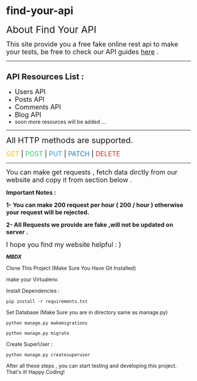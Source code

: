 # find-your-api
<p><span style="font-size:26px">About Find Your API</span></p>

<p><span style="font-size:18px">This site provide you a free fake online rest api to make your tests, be free to check our API guides <a href="http://127.0.0.1:8000/guides/">here</a> .</span></p>

<hr />
<h2><span style="font-size:22px">API Resources List :</span></h2>

<ul>
	<li><span style="font-size:18px">Users API</span></li>
	<li><span style="font-size:18px">Posts API</span></li>
	<li><span style="font-size:18px">Comments API</span></li>
	<li><span style="font-size:18px">Blog API</span></li>
	<li><span style="font-size:14px">soon more resources will be added ...</span></li>
</ul>

<hr />
<p><span style="font-size:22px">All HTTP methods are supported.</span></p>

<p><span style="font-size:18px"><span style="color:#f1c40f">GET</span> | <span style="color:#2ecc71">POST</span> | <span style="color:#3498db">PUT</span> | <span style="color:#2980b9">PATCH</span> | <span style="color:#c0392b">DELETE </span></span></p>

<hr />
<p><span style="font-size:18px">You can make get requests , fetch data dirctly from our website and copy it from section below .</span></p>

<p><span style="font-size:16px"><strong>Important Notes :</strong></span></p>

<p><span style="font-size:16px"><strong>1- You can make 200 request per hour <span class="marker">( 200 / hour )</span> otherwise your request will be rejected.</strong></span></p>

<p><span style="font-size:16px"><strong>2- All Requests we provide are fake ,will not be updated on server .</strong></span></p>

<p><span style="font-size:18px">I hope you find my website helpful : )&nbsp; </span></p>

<p><strong><em>MBDX</em></strong></p>


Clone This Project (Make Sure You Have Git Installed)

make your Virtualenv.

Install Dependencies :

``` pip install -r requirements.txt ```

Set Database (Make Sure you are in directory same as manage.py)

``` python manage.py makemigrations ```

``` python manage.py migrate ```

Create SuperUser :

``` python manage.py createsuperuser ```

After all these steps , you can start testing and developing this project. That's it! Happy Coding!
